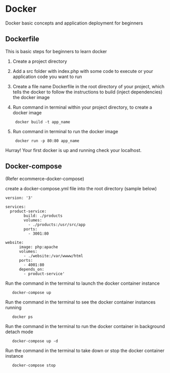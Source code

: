 # Docker
Docker basic concepts and application deployment for beginners

## Dockerfile

This is basic steps for beginners to learn docker

1. Create a project directory
2. Add a src folder with index.php with some code to execute or your application code you want to run
3. Create a file name Dockerfile in the root directory of your project, which tells the docker to follow the instructions to build (inject dependencies) the docker image
4. Run command in terminal within your project directory, to create a docker image 

        docker build -t app_name
    
5. Run command in terminal to run the docker image

        docker run -p 80:80 app_name

Hurray! Your first docker is up and running check your localhost.

## Docker-compose

(Refer ecommerce-docker-compose)

create a docker-compose.yml file into the root directory (sample below)
	
	version: '3'

	services:
  	  product-service:
    	    build: ./products
    	    volumes:
      	      - ./products:/usr/src/app
    	    ports:
      	      - 3001:80

  	website:
    	  image: php:apache
    	  volumes:
      	    - ./website:/var/wwww/html
    	  ports:
      	    - 4001:80
    	  depends_on:
      	    - product-service'

Run the command in the terminal to launch the docker container instance
	
       docker-compose up

Run the command in the terminal to see the docker container instances running

       docker ps
       
Run the command in the terminal to run the docker container in background detach mode

       docker-compose up -d     
       
Run the command in the terminal to take down or stop the docker container instance

       docker-compose stop         
